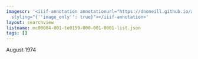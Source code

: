 ```yaml
---
imagescr: '<iiif-annotation annotationurl="https://dnoneill.github.io/annotate/annotations/mc00084-001-te0159-000-001-0001-4.json"
  styling="{''image_only'': true}"></iiif-annotation>'
layout: searchview
listname: mc00084-001-te0159-000-001-0001-list.json
tags: []
---
```

August 1974